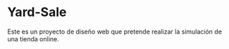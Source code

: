 # Yard-Sale
Este es un proyecto de diseño web que pretende realizar la simulación de una tienda online. 
